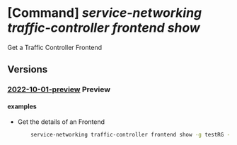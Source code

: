 # [Command] _service-networking traffic-controller frontend show_

Get a Traffic Controller Frontend

## Versions

### [2022-10-01-preview](/Resources/mgmt-plane/L3N1YnNjcmlwdGlvbnMve30vcmVzb3VyY2Vncm91cHMve30vcHJvdmlkZXJzL21pY3Jvc29mdC5zZXJ2aWNlbmV0d29ya2luZy90cmFmZmljY29udHJvbGxlcnMve30vZnJvbnRlbmRzL3t9/2022-10-01-preview.xml) **Preview**

<!-- mgmt-plane /subscriptions/{}/resourcegroups/{}/providers/microsoft.servicenetworking/trafficcontrollers/{}/frontends/{} 2022-10-01-preview -->

#### examples

- Get the details of an Frontend
    ```bash
        service-networking traffic-controller frontend show -g testRG -n testFrontend --traffic-controller-name testTC
    ```
